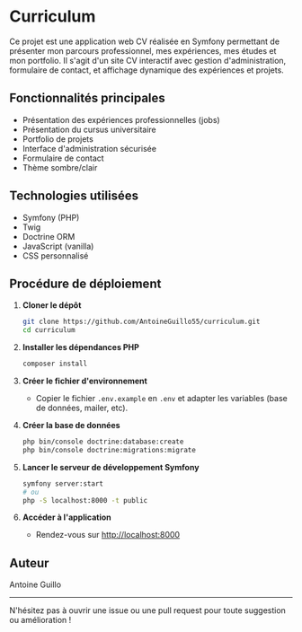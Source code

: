 # Curriculum

Ce projet est une application web CV réalisée en Symfony permettant de présenter mon parcours professionnel, mes expériences, mes études et mon portfolio. Il s'agit d'un site CV interactif avec gestion d'administration, formulaire de contact, et affichage dynamique des expériences et projets.

## Fonctionnalités principales
- Présentation des expériences professionnelles (jobs)
- Présentation du cursus universitaire
- Portfolio de projets
- Interface d'administration sécurisée
- Formulaire de contact
- Thème sombre/clair

## Technologies utilisées
- Symfony (PHP)
- Twig
- Doctrine ORM
- JavaScript (vanilla)
- CSS personnalisé

## Procédure de déploiement

1. **Cloner le dépôt**
   ```bash
   git clone https://github.com/AntoineGuillo55/curriculum.git
   cd curriculum
   ```
2. **Installer les dépendances PHP**
   ```bash
   composer install
   ```
3. **Créer le fichier d'environnement**
   - Copier le fichier `.env.example` en `.env` et adapter les variables (base de données, mailer, etc).

4. **Créer la base de données**
   ```bash
   php bin/console doctrine:database:create
   php bin/console doctrine:migrations:migrate
   ```
5. **Lancer le serveur de développement Symfony**
   ```bash
   symfony server:start
   # ou
   php -S localhost:8000 -t public
   ```
6. **Accéder à l'application**
   - Rendez-vous sur [http://localhost:8000](http://localhost:8000)

## Auteur
Antoine Guillo

---
N'hésitez pas à ouvrir une issue ou une pull request pour toute suggestion ou amélioration !
